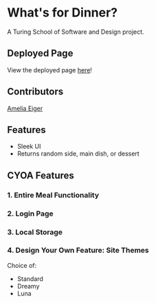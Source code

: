 # What's for Dinner?

A Turing School of Software and Design project.

## Deployed Page

View the deployed page [here](https://ameliaeiger.github.io/whats-for-dinner/)!

## Contributors

[Amelia Eiger](https://github.com/ameliaeiger)

## Features

- Sleek UI
- Returns random side, main dish, or dessert

## CYOA Features

### 1. Entire Meal Functionality
### 2. Login Page
### 3. Local Storage
### 4. Design Your Own Feature: Site Themes
Choice of:
- Standard
- Dreamy
- Luna
